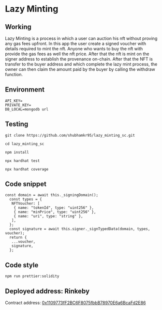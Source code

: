# Lazy Minting

## Working

Lazy Minting is a process in which a user can auction his nft without proving any gas fees upfront. In this app the user create a signed voucher with details required to mint the nft. Anyone who wants to buy the nft with provide the gas fees as well the nft price. After that the nft is mint on the signer address to establish the provenance on-chain. After that the NFT is transfer to the buyer address and which complete the lazy mint process, the owner can then claim the amount paid by the buyer by calling the withdraw function.

## Environment

```
API_KEY=
PRIVATE_KEY=
DB_LOCAL=mongodb url
```

## Testing

```
git clone https://github.com/shubhamkr95/lazy_minting_sc.git

cd lazy_minting_sc

npm install

npx hardhat test

npx hardhat coverage

```

## Code snippet

```
const domain = await this._signingDomain();
  const types = {
   NFTVoucher: [
    { name: "tokenId", type: "uint256" },
    { name: "minPrice", type: "uint256" },
    { name: "uri", type: "string" },
   ],
  };
  const signature = await this.signer._signTypedData(domain, types, voucher);
  return {
   ...voucher,
   signature,
  };
```

## Code style

```
npm run prettier:solidity
```

## Deployed address: Rinkeby

Contract address: [0x1109773fF2BC6F8075fbbB78970E6a6BcaFd2E86](https://rinkeby.etherscan.io/address/0x1109773fF2BC6F8075fbbB78970E6a6BcaFd2E86)
